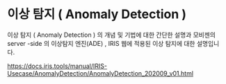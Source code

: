 # 이상 탐지 ( Anomaly Detection )

이상 탐지 ( Anomaly Detection ) 의 개념 및 기법에 대한 간단한 설명과 모비젠의 server -side 의 이상탐지 엔진(ADE) , IRIS 웹에 적용된 이상 탐지에 대한 설명입니다.

https://docs.iris.tools/manual/IRIS-Usecase/AnomalyDetection/AnomalyDetection_202009_v01.html